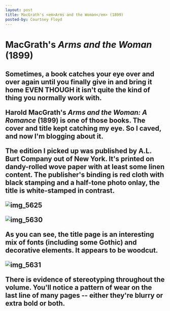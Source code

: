 ```yaml
---
layout: post
title: MacGrath's <em>Arms and the Woman</em> (1899)
posted-by: Courtney Floyd
---
```

<h1>MacGrath's <em>Arms and the Woman</em> (1899)</h1>

<h2 style="text-align:left">
Sometimes, a book catches your eye over and over again until you finally give in and bring it home EVEN THOUGH it isn't quite the kind of thing you normally work with.

<p>Harold MacGrath's <em>Arms and the Woman: A Romance </em>(1899) is one of those books. The cover and title kept catching my eye. So I caved, and now I'm blogging about it.</p>

<!--more-->

<p>The edition I picked up was published by A.L. Burt Company out of New York. It's printed on dandy-rolled wove paper with at least some linen content. The publisher's binding is red cloth with black stamping and a half-tone photo onlay, the title is white-stamped in contrast.</p>

<img class="aligncenter size-full wp-image-2679" src="https://courtneyafloyd.files.wordpress.com/2017/02/img_5625-e1486333149477.jpg" alt="img_5625"><br>

<img class="aligncenter size-full wp-image-2692" src="https://courtneyafloyd.files.wordpress.com/2017/02/img_5630-e1486334541169.jpg" alt="img_5630"><br>

<p>As you can see, the title page is an interesting mix of fonts (including some Gothic) and decorative elements. It appears to be woodcut.</p>

<img class="aligncenter size-full wp-image-2693" src="https://courtneyafloyd.files.wordpress.com/2017/02/img_5631-e1486334576667.jpg" alt="img_5631"> <br>

There is evidence of stereotyping throughout the volume. You'll notice a pattern of wear on the last line of many pages -- either they're blurry or extra bold or both.</h2>
